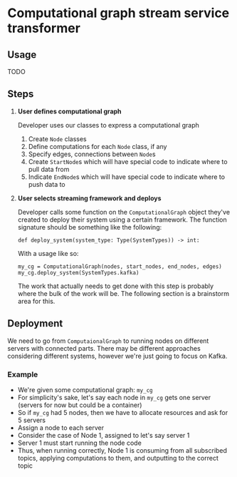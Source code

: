 # Computational graph stream service transformer

## Usage 
TODO


## Steps

1. **User defines computational graph**

    Developer uses our classes to express a computational graph

    1. Create `Node` classes
    2. Define computations for each `Node` class, if any
    3. Specify edges, connections between `Node`s
    4. Create `StartNode`s which will have special code to indicate where to pull data from
    5. Indicate `EndNode`s which will have special code to indicate where to push data to


2. **User selects streaming framework and deploys**

    Developer calls some function on the `ComputationalGraph` object they've created to deploy their system using a certain framework. The function signature should be something like the following:
    ```
    def deploy_system(system_type: Type(SystemTypes)) -> int:
    ```

    With a usage like so:

    ```
    my_cg = ComputationalGraph(nodes, start_nodes, end_nodes, edges)
    my_cg.deploy_system(SystemTypes.kafka)
    ```

    The work that actually needs to get done with this step is probably where the bulk of the work will be. The following section is a brainstorm area for this.


##  Deployment

We need to go from `ComputaionalGraph` to running nodes on different servers with connected parts. There may be different approaches considering different systems, however we're just going to focus on Kafka.

### Example
- We're given some computational graph: `my_cg`
- For simplicity's sake, let's say each node in `my_cg` gets one server (servers for now but could be a container)
- So if `my_cg` had 5 nodes, then we have to allocate resources and ask for 5 servers
- Assign a node to each server
- Consider the case of Node 1, assigned to let's say server 1
- Server 1 must start running the node code
- Thus, when running correctly, Node 1 is consuming from all subscribed topics, applying computations to them, and outputting to the correct topic




        
